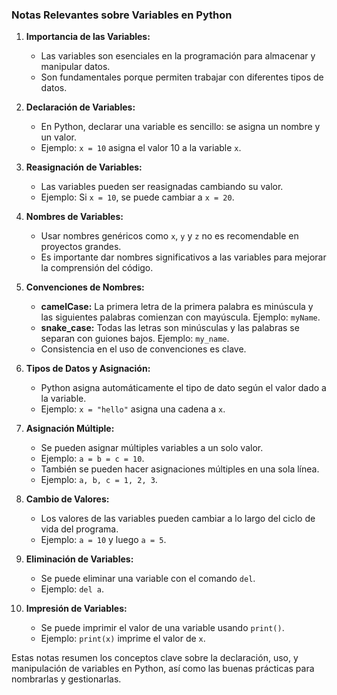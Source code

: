 ### Notas Relevantes sobre Variables en Python

1. **Importancia de las Variables:**
   - Las variables son esenciales en la programación para almacenar y manipular datos.
   - Son fundamentales porque permiten trabajar con diferentes tipos de datos.

2. **Declaración de Variables:**
   - En Python, declarar una variable es sencillo: se asigna un nombre y un valor.
   - Ejemplo: `x = 10` asigna el valor 10 a la variable `x`.

3. **Reasignación de Variables:**
   - Las variables pueden ser reasignadas cambiando su valor.
   - Ejemplo: Si `x = 10`, se puede cambiar a `x = 20`.

4. **Nombres de Variables:**
   - Usar nombres genéricos como `x`, `y` y `z` no es recomendable en proyectos grandes.
   - Es importante dar nombres significativos a las variables para mejorar la comprensión del código.

5. **Convenciones de Nombres:**
   - **camelCase:** La primera letra de la primera palabra es minúscula y las siguientes palabras comienzan con mayúscula. Ejemplo: `myName`.
   - **snake_case:** Todas las letras son minúsculas y las palabras se separan con guiones bajos. Ejemplo: `my_name`.
   - Consistencia en el uso de convenciones es clave.

6. **Tipos de Datos y Asignación:**
   - Python asigna automáticamente el tipo de dato según el valor dado a la variable.
   - Ejemplo: `x = "hello"` asigna una cadena a `x`.

7. **Asignación Múltiple:**
   - Se pueden asignar múltiples variables a un solo valor.
   - Ejemplo: `a = b = c = 10`.
   - También se pueden hacer asignaciones múltiples en una sola línea.
   - Ejemplo: `a, b, c = 1, 2, 3`.

8. **Cambio de Valores:**
   - Los valores de las variables pueden cambiar a lo largo del ciclo de vida del programa.
   - Ejemplo: `a = 10` y luego `a = 5`.

9. **Eliminación de Variables:**
   - Se puede eliminar una variable con el comando `del`.
   - Ejemplo: `del a`.

10. **Impresión de Variables:**
    - Se puede imprimir el valor de una variable usando `print()`.
    - Ejemplo: `print(x)` imprime el valor de `x`.

Estas notas resumen los conceptos clave sobre la declaración, uso, y manipulación de variables en Python, así como las buenas prácticas para nombrarlas y gestionarlas.